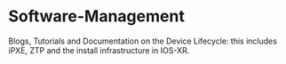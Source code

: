 

# Software-Management
Blogs, Tutorials and Documentation on the Device Lifecycle: this includes iPXE, ZTP and the install infrastructure in IOS-XR.
